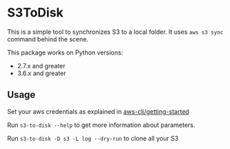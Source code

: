 # S3ToDisk

This is a simple tool to synchronizes S3 to a local folder. It uses `aws s3 sync` command behind the scene.

This package works on Python versions:

* 2.7.x and greater
* 3.6.x and greater

## Usage

Set your aws credentials as explained in [aws-cli/getting-started](https://github.com/aws/aws-cli#getting-started)

Run `s3-to-disk --help` to get more information about parameters.

Run `s3-to-disk -D s3 -L log --dry-run` to clone all your S3
